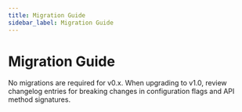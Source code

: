 ```yaml
---
title: Migration Guide
sidebar_label: Migration Guide
---
```


# Migration Guide

No migrations are required for v0.x. When upgrading to v1.0, review changelog entries for breaking changes in configuration flags and API method signatures.
